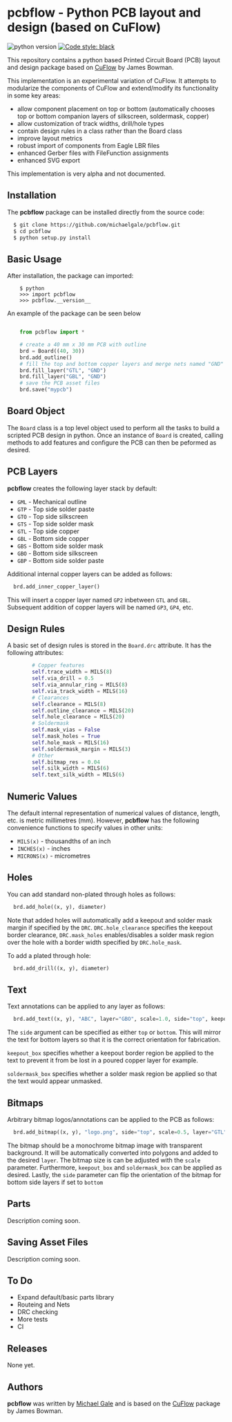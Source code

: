 # pcbflow - Python PCB layout and design (based on CuFlow)

![python version](https://img.shields.io/static/v1?label=python&message=3.6%2B&color=blue&style=flat&logo=python)
<a href="https://github.com/psf/black"><img alt="Code style: black" src="https://img.shields.io/badge/code%20style-black-000000.svg"></a>  

This repository contains a python based Printed Circuit Board (PCB) layout and design package based on [CuFlow](https://github.com/jamesbowman/cuflow) by James Bowman.

This implementation is an experimental variation of CuFlow.  It attempts to modularize the components of CuFlow and extend/modify its functionality in some key areas:

- allow component placement on top or bottom (automatically chooses top or bottom companion layers of silkscreen, soldermask, copper)
- allow customization of track widths, drill/hole types
- contain design rules in a class rather than the Board class
- improve layout metrics
- robust import of components from Eagle LBR files
- enhanced Gerber files with FileFunction assignments
- enhanced SVG export

This implementation is very alpha and not documented.

## Installation

The **pcbflow** package can be installed directly from the source code:

```bash
  $ git clone https://github.com/michaelgale/pcbflow.git
  $ cd pcbflow
  $ python setup.py install
```

## Basic Usage

After installation, the package can imported:

```shell
    $ python
    >>> import pcbflow
    >>> pcbflow.__version__
```

An example of the package can be seen below

```python

    from pcbflow import *

    # create a 40 mm x 30 mm PCB with outline
    brd = Board((40, 30))
    brd.add_outline()
    # fill the top and bottom copper layers and merge nets named "GND"
    brd.fill_layer("GTL", "GND")
    brd.fill_layer("GBL", "GND")
    # save the PCB asset files
    brd.save("mypcb")
```

## Board Object

The `Board` class is a top level object used to perform all the tasks to build a scripted PCB design in python.  Once an instance of `Board` is created, calling methods to add features and configure the PCB can then be peformed as desired.

## PCB Layers

**pcbflow** creates the following layer stack by default:

- `GML` - Mechanical outline
- `GTP` - Top side solder paste
- `GTO` - Top side silkscreen
- `GTS` - Top side solder mask
- `GTL` - Top side copper
- `GBL` - Bottom side copper
- `GBS` - Bottom side solder mask
- `GBO` - Bottom side silkscreen
- `GBP` - Bottom side solder paste

Additional internal copper layers can be added as follows:

```python
  brd.add_inner_copper_layer()
```

This will insert a copper layer named `GP2` inbetween `GTL` and `GBL`.  Subsequent addition of copper layers will be named `GP3`, `GP4`, etc.

## Design Rules

A basic set of design rules is stored in the `Board.drc` attribute.  It has the following attributes:

```python
        # Copper features
        self.trace_width = MILS(8)
        self.via_drill = 0.5
        self.via_annular_ring = MILS(8)
        self.via_track_width = MILS(16)
        # Clearances
        self.clearance = MILS(8)
        self.outline_clearance = MILS(20)
        self.hole_clearance = MILS(20)
        # Soldermask
        self.mask_vias = False
        self.mask_holes = True
        self.hole_mask = MILS(16)
        self.soldermask_margin = MILS(3)
        # Other
        self.bitmap_res = 0.04
        self.silk_width = MILS(6)
        self.text_silk_width = MILS(6)
```

## Numeric Values

The default internal representation of numerical values of distance, length, etc. is metric millimetres (mm).  However, **pcbflow** has the following convenience functions to specify values in other units:

- `MILS(x)` - thousandths of an inch
- `INCHES(x)` - inches
- `MICRONS(x)` - micrometres

## Holes

You can add standard non-plated through holes as follows:

```python
  brd.add_hole((x, y), diameter)
```

Note that added holes will automatically add a keepout and solder mask margin if specified by the `DRC`.  `DRC.hole_clearance` specifies the keepout border clearance, `DRC.mask_holes` enables/disables a solder mask region over the hole with a border width specified by `DRC.hole_mask`.

To add a plated through hole:

```python
  brd.add_drill((x, y), diameter)
```

## Text

Text annotations can be applied to any layer as follows:

```python
  brd.add_text((x, y), "ABC", layer="GBO", scale=1.0, side="top", keepout_box=True, soldermask_box=True)
```

The `side` argument can be specified as either `top` or `bottom`.  This will mirror the text for bottom layers so that it is the correct orientation for fabrication.

`keepout_box` specifies whether a keepout border region be applied to the text to prevent it from be lost in a poured copper layer for example.

`soldermask_box` specifies whether a solder mask region be applied so that the text would appear unmasked.

## Bitmaps

Arbitrary bitmap logos/annotations can be applied to the PCB as follows:

```python
  brd.add_bitmap((x, y), "logo.png", side="top", scale=0.5, layer="GTL", keepout_box=True)
```

The bitmap should be a monochrome bitmap image with transparent background.  It will be automatically converted into polygons and added to the desired `layer`.  The bitmap size is can be adjusted with the `scale` parameter.  Furthermore, `keepout_box` and `soldermask_box` can be applied as desired.  Lastly, the `side` parameter can flip the orientation of the bitmap for bottom side layers if set to `bottom`

## Parts

Description coming soon.

## Saving Asset Files

Description coming soon.

## To Do

- Expand default/basic parts library
- Routeing and Nets
- DRC checking
- More tests
- CI

## Releases

None yet.

## Authors

**pcbflow** was written by [Michael Gale](https://github.com/michaelgale) and is based on the [CuFlow](https://github.com/jamesbowman/cuflow) package by James Bowman.
